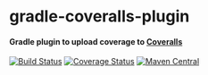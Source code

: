 # gradle-coveralls-plugin
#### Gradle plugin to upload coverage to [Coveralls](http://coveralls.io)

[![Build Status](https://travis-ci.org/ckolek/gradle-coveralls-plugin.svg?branch=master)](https://travis-ci.org/ckolek/gradle-coveralls-plugin)
[![Coverage Status](https://coveralls.io/repos/github/ckolek/gradle-coveralls-plugin/badge.svg?branch=master)](https://coveralls.io/github/ckolek/gradle-coveralls-plugin?branch=master)
[![Maven Central](https://maven-badges.herokuapp.com/maven-central/me.kolek.gradle/gradle-coveralls-plugin/badge.svg)](https://maven-badges.herokuapp.com/maven-central/me.kolek.gradle/gradle-coveralls-plugin)

